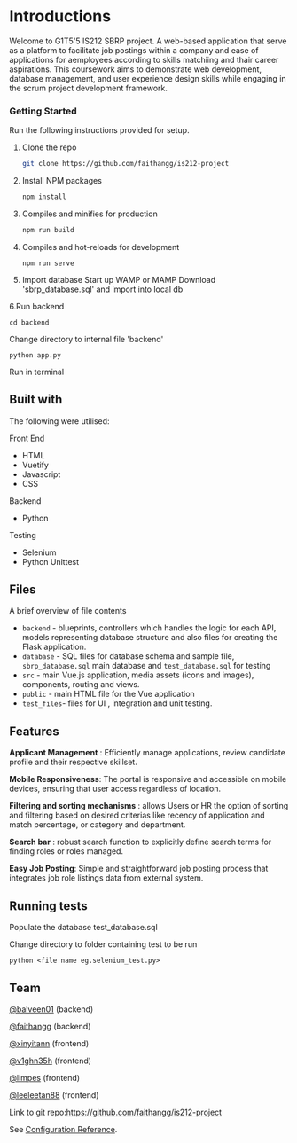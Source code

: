 # Introductions
Welcome to G1T5'5 IS212 SBRP project. A web-based application that serve as a platform to facilitate job postings within a company and ease of applications for aemployees according to skills matchiing and thair career aspirations. This coursework aims to demonstrate web development, database management, and user experience design skills while engaging in the scrum project development framework.

### Getting Started 
Run the following instructions provided for setup.
1. Clone the repo
   ```sh
   git clone https://github.com/faithangg/is212-project
   ```
2. Install NPM packages
   ```sh
   npm install
   ```
3. Compiles and minifies for production
   ```js
   npm run build
   ```
4. Compiles and hot-reloads for development
    ```
    npm run serve
    ```
5. Import database
   Start up WAMP or MAMP
   Download 'sbrp_database.sql' and import into local db
   
6.Run backend
   ```
   cd backend
   ```
   Change directory to internal file 'backend'
   ```
   python app.py
   ```
   Run in terminal




## Built with
The following were utilised:

  Front End
  * HTML
  * Vuetify
  * Javascript
  * CSS
    
  Backend
  * Python
    
  Testing
  * Selenium
  * Python Unittest

## Files
A brief overview of file contents 
  * `backend` - blueprints, controllers which handles the logic for each API, models representing database structure and also files for creating the Flask application.
  * `database` - SQL files for database schema and sample file, `sbrp_database.sql` main database and `test_database.sql` for testing
  * `src` - main Vue.js application, media assets (icons and images), components, routing and views.
  * `public` - main HTML file for the Vue application
  * `test_files`- files for UI , integration and unit testing.

## Features
   **Applicant Management** : Efficiently manage applications, review candidate profile and their respective skillset.
   
   **Mobile Responsiveness**: The portal is responsive and accessible on mobile devices, ensuring that user access regardless of location.
   
   **Filtering and sorting mechanisms** : allows Users or HR the option of sorting and filtering based on desired criterias like recency of application and match percentage, or category and department.
   
   **Search bar** : robust search function to explicitly define search terms for finding roles or roles managed.
   
   **Easy Job Posting**: Simple and straightforward job posting process that integrates job role listings data from external system.
   
## Running tests
Populate the database test_database.sql

Change directory to folder containing test to be run
```
python <file name eg.selenium_test.py>
```
## Team
[@balveen01](https://github.com/balveen01) (backend)

[@faithangg](https://github.com/faithangg) (backend)

[@xinyitann](https://github.com/xinyitann) (frontend)

[@v1ghn35h](https://github.com/v1ghn35h) (frontend)

[@limpes](https://github.com/limpes) (frontend)

[@leeleetan88](https://github.com/leeleetan88) (frontend)

Link to git repo:https://github.com/faithangg/is212-project 

See [Configuration Reference](https://cli.vuejs.org/config/).
